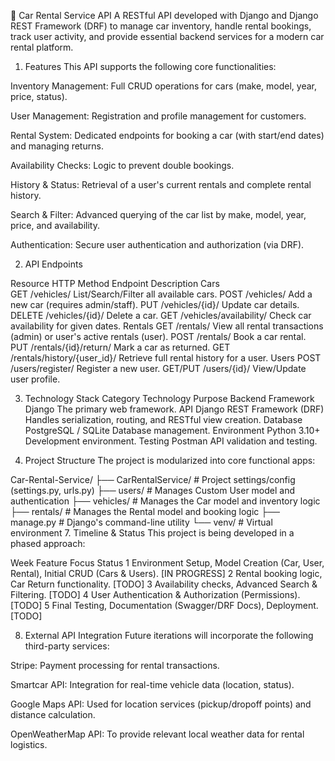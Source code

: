 🚗 Car Rental Service API
A RESTful API developed with Django and Django REST Framework (DRF) to manage car inventory, handle rental bookings, track user activity, and provide essential backend services for a modern car rental platform.


1. Features
This API supports the following core functionalities:

Inventory Management: Full CRUD operations for cars (make, model, year, price, status).

User Management: Registration and profile management for customers.

Rental System: Dedicated endpoints for booking a car (with start/end dates) and managing returns.

Availability Checks: Logic to prevent double bookings.

History & Status: Retrieval of a user's current rentals and complete rental history.

Search & Filter: Advanced querying of the car list by make, model, year, price, and availability.

Authentication: Secure user authentication and authorization (via DRF).

2. API Endpoints


Resource	HTTP Method	Endpoint	Description
Cars	
GET	/vehicles/	List/Search/Filter all available cars.
POST /vehicles/	Add a new car (requires admin/staff).
PUT	/vehicles/{id}/	Update car details.
DELETE  /vehicles/{id}/	Delete a car.
GET	/vehicles/availability/	Check car availability for given dates.
Rentals	
GET	/rentals/	View all rental transactions (admin) or user's active rentals (user).
POST /rentals/	Book a car rental.
PUT	/rentals/{id}/return/	Mark a car as returned.
GET	/rentals/history/{user_id}/	Retrieve full rental history for a user.
Users
POST /users/register/	Register a new user.
GET/PUT	/users/{id}/	View/Update user profile.

3. Technology Stack
Category	Technology	Purpose
Backend Framework	Django	The primary web framework.
API	Django REST Framework (DRF)	Handles serialization, routing, and RESTful view creation.
Database	PostgreSQL / SQLite	Database management.
Environment	Python 3.10+	Development environment.
Testing	Postman	API validation and testing.




6. Project Structure
The project is modularized into core functional apps:

Car-Rental-Service/
├── CarRentalService/          # Project settings/config (settings.py, urls.py)
├── users/                     # Manages Custom User model and authentication
├── vehicles/                  # Manages the Car model and inventory logic
├── rentals/                   # Manages the Rental model and booking logic
├── manage.py                  # Django's command-line utility
└── venv/                      # Virtual environment
7. Timeline & Status
This project is being developed in a phased approach:

Week	Feature Focus	Status
1	Environment Setup, Model Creation (Car, User, Rental), Initial CRUD (Cars & Users).	[IN PROGRESS]
2	Rental booking logic, Car Return functionality.	[TODO]
3	Availability checks, Advanced Search & Filtering.	[TODO]
4	User Authentication & Authorization (Permissions).	[TODO]
5	Final Testing, Documentation (Swagger/DRF Docs), Deployment.	[TODO]


8. External API Integration
Future iterations will incorporate the following third-party services:

Stripe: Payment processing for rental transactions.

Smartcar API: Integration for real-time vehicle data (location, status).

Google Maps API: Used for location services (pickup/dropoff points) and distance calculation.

OpenWeatherMap API: To provide relevant local weather data for rental logistics.